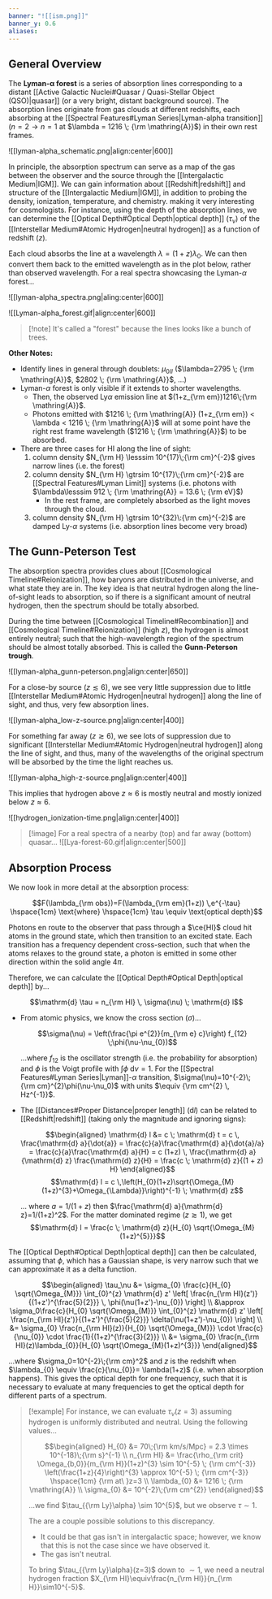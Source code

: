 ```yaml
---
banner: "![[ism.png]]"
banner_y: 0.6
aliases:
---
```

## General Overview

The **Lyman-$\mathbf{\alpha}$ forest** is a series of absorption lines corresponding to a distant [[Active Galactic Nuclei#Quasar / Quasi-Stellar Object (QSO)|quasar]] (or a very bright, distant background source). The absorption lines originate from gas clouds at different redshifts, each absorbing at the [[Spectral Features#Lyman Series|Lyman-alpha transition]] ($n=2 \to n=1$ at $\lambda = 1216 \; {\rm \mathring{A}}$) in their own rest frames.
 
![[lyman-alpha_schematic.png|align:center|600]]

In principle, the absorption spectrum can serve as a map of the gas between the observer and the source through the [[Intergalactic Medium|IGM]]. We can gain information about  [[Redshift|redshift]] and structure of the [[Intergalactic Medium|IGM]], in addition to probing the density, ionization, temperature, and chemistry. making it very interesting for cosmologists. For instance, using the depth of the absorption lines, we can determine the [[Optical Depth#Optical Depth|optical depth]] ($\tau_{\nu}$) of the [[Interstellar Medium#Atomic Hydrogen|neutral hydrogen]] as a function of redshift ($z$).

Each cloud absorbs the line at a wavelength $\lambda = (1+z) \lambda_{0}$. We can then convert them back to the emitted wavelength as in the plot below, rather than observed wavelength. For a real spectra showcasing the Lyman-$\alpha$ forest...

![[lyman-alpha_spectra.png|aling:center|600]]

![[Lyman-alpha_forest.gif|align:center|600]]

> [!note] It's called a "forest" because the lines looks like a bunch of trees.


**Other Notes:**
- Identify lines in general through doublets: $\mu_{0II}$ ($\lambda=2795 \; {\rm \mathring{A}}$,  $2802 \; {\rm \mathring{A}}$, ...)
- Lyman-$\alpha$ forest is only visible if it extends to shorter wavelengths. 
	- Then, the observed Ly$\alpha$ emission line at $(1+z_{\rm em})1216\;{\rm \mathring{A}}$. 
	- Photons emitted with $1216 \; {\rm \mathring{A}} (1+z_{\rm em}) < \lambda < 1216 \; {\rm \mathring{A}}$ will at some point have the right rest frame wavelength ($1216 \; {\rm \mathring{A}}$) to be absorbed.
- There are three cases for HI along the line of sight:
	1. column density $N_{\rm H} \lesssim 10^{17}\;{\rm cm}^{-2}$ gives narrow lines (i.e. the forest)
	2. column density $N_{\rm H} \gtrsim 10^{17}\;{\rm cm}^{-2}$ are [[Spectral Features#Lyman Limit]] systems (i.e. photons with $\lambda\lesssim 912 \; {\rm \mathring{A}} = 13.6 \; {\rm eV}$) 
		- In the rest frame, are completely absorbed as the light moves through the cloud.
	3. column density $N_{\rm H} \gtrsim 10^{32}\:{\rm cm}^{-2}$ are damped Ly-$\alpha$ systems (i.e. absorption lines become very broad)


## The Gunn-Peterson Test

The absorption spectra provides clues about [[Cosmological Timeline#Reionization]], how baryons are distributed in the universe, and what state they are in. The key idea is that neutral hydrogen along the line-of-sight leads to absorption, so if there is a significant amount of neutral hydrogen, then the spectrum should be totally absorbed. 

During the time between [[Cosmological Timeline#Recombination]] and [[Cosmological Timeline#Reionization]] (high $z$), the hydrogen is almost entirely neutral; such that the high-wavelength region of the spectrum should be almost totally absorbed. This is called the **Gunn-Peterson trough**.

![[lyman-alpha_gunn-peterson.png|align:center|650]]


For a close-by source ($z \lesssim 6$), we see very little suppression due to little [[Interstellar Medium#Atomic Hydrogen|neutral hydrogen]] along the line of sight, and thus, very few absorption lines. 

![[lyman-alpha_low-z-source.png|align:center|400]]

For something far away ($z \gtrsim 6$), we see lots of suppression due to significant [[Interstellar Medium#Atomic Hydrogen|neutral hydrogen]] along the line of sight, and thus, many of the wavelengths of the original spectrum will be absorbed by the time the light reaches us. 

![[lyman-alpha_high-z-source.png|align:center|400]]

This implies that hydrogen above $z\approx6$ is mostly neutral and mostly ionized below $z\approx6$.

![[hydrogen_ionization-time.png|align:center|400]]


> [!image] For a real spectra of a nearby (top) and far away (bottom) quasar...
> ![[Lya-forest-60.gif|align:center|500]]


## Absorption Process

We now look in more detail at the absorption process:

$$F(\lambda_{\rm obs})=F(\lambda_{\rm em}(1+z)) \,e^{-\tau} \hspace{1cm} \text{where} \hspace{1cm} \tau \equiv \text{optical depth}$$

Photons en route to the observer that pass through a $\ce{HI}$ cloud hit atoms in the ground state, which then transition to an excited state. Each transition has a frequency dependent cross-section, such that when the atoms relaxes to the ground state, a photon is emitted in some other direction within the solid angle $4\pi$.

Therefore, we can calculate the [[Optical Depth#Optical Depth|optical depth]] by...

$$\mathrm{d} \tau = n_{\rm HI} \, \sigma(\nu) \; \mathrm{d} l$$

- From atomic physics, we know the cross section ($\sigma$)...
	
	$$\sigma(\nu) = \left(\frac{\pi e^{2}}{m_{\rm e} c}\right) f_{12} \;\phi(\nu-\nu_{0})$$
	
	...where $f_{12}$ is the oscillator strength (i.e. the probability for absorption) and $\phi$ is the Voigt profile with $\int \phi \; \mathrm{d}\nu = 1$. For the [[Spectral Features#Lyman Series|Lyman]]-$\alpha$ transition, $\sigma(\nu)=10^{-2}\;{\rm cm}^{2}\phi(\nu-\nu_0)$ with units $\equiv {\rm cm^{2} \, Hz^{-1}}$.

- The [[Distances#Proper Distance|proper length]] ($\mathrm{d} l$) can be related to [[Redshift|redshift]] (taking only the magnitude and ignoring signs):
	
	$$\begin{aligned}
		\mathrm{d} l &= c \; \mathrm{d} t = c \, \frac{\mathrm{d} a}{\dot{a}} = \frac{c}{a}\frac{\mathrm{d} a}{\dot{a}/a} = \frac{c}{a}\frac{\mathrm{d} a}{H}
		= c (1+z) \, \frac{\mathrm{d} a}{\mathrm{d} z} \frac{\mathrm{d} z}{H} = \frac{c \; \mathrm{d} z}{(1 + z) H}
	\end{aligned}$$
	$$\mathrm{d} l = c \,\left(H_{0}(1+z)\sqrt{\Omega_{M}(1+z)^{3}+\Omega_{\Lambda}}\right)^{-1} \; \mathrm{d} z$$
	
	... where $a=1/(1+z)$ then $\frac{\mathrm{d} a}{\mathrm{d} z}=1/(1+z)^2$. For the matter dominated regime ($z\gtrsim1$), we get $$\mathrm{d} l = \frac{c \; \mathrm{d} z}{H_{0} \sqrt{\Omega_{M} (1+z)^{5}}}$$

The [[Optical Depth#Optical Depth|optical depth]] can then be calculated, assuming that $\phi$, which has a Gaussian shape, is very narrow such that we can approximate it as a delta function.

$$\begin{aligned}
	\tau_\nu &= \sigma_{0} \frac{c}{H_{0} \sqrt{\Omega_{M}}} \int_{0}^{z} \mathrm{d} z' \left[ \frac{n_{\rm HI}(z')}{(1+z')^{\frac{5}{2}}} \, \phi(\nu(1+z')-\nu_{0}) \right] \\
	&\approx \sigma_0\frac{c}{H_{0} \sqrt{\Omega_{M}}} \int_{0}^{z} \mathrm{d} z' \left[ \frac{n_{\rm HI}(z')}{(1+z')^{\frac{5}{2}}} \delta(\nu(1+z')-\nu_{0}) \right] \\
	&= \sigma_{0} \frac{n_{\rm HI}(z)}{H_{0} \sqrt{\Omega_{M}}} \cdot \frac{c}{\nu_{0}} \cdot \frac{1}{(1+z)^{\frac{3}{2}}} \\
	&= \sigma_{0} \frac{n_{\rm HI}(z)\lambda_{0}}{H_{0} \sqrt{\Omega_{M}(1+z)^{3}}}
\end{aligned}$$

...where $\sigma_0=10^{-2}\;{\rm cm}^2$ and $z$ is the redshift when $\lambda_{0} \equiv \frac{c}{\nu_{0}}= \lambda(1+z)$ (i.e. when absorption happens). This gives the optical depth for one frequency, such that it is necessary to evaluate at many frequencies to get the optical depth for different parts of a spectrum.

> [!example] 
> For instance, we can evaluate $\tau_\nu(z=3)$ assuming hydrogen is uniformly distributed and neutral. Using the following values...
> 
> $$\begin{aligned}
> 	H_{0} &= 70\;{\rm km/s/Mpc} = 2.3 \times 10^{-18}\;{\rm s}^{-1} \\
> 	n_{\rm HI} &= \frac{\rho_{\rm crit} \Omega_{b,0}}{m_{\rm H}}(1+z)^{3} \sim 10^{-5} \; {\rm cm^{-3}} \left(\frac{1+z}{4}\right)^{3} \approx 10^{-5} \; {\rm cm^{-3}} \hspace{1cm} {\rm at\ }z=3 \\
> 	\lambda_{0} &= 1216 \; {\rm \mathring{A}} \\
> 	\sigma_{0} &= 10^{-2}\;{\rm cm^{2}}
> \end{aligned}$$
> 
>  ...we find $\tau_{{\rm Ly}\alpha} \sim 10^{5}$, but we observe $\tau\sim1$.
> 
> The are a couple possible solutions to this discrepancy.
> - It could be that gas isn't in intergalactic space; however, we know that this is not the case since we have observed it.
> - The gas isn't neutral.
> 
> To bring $\tau_{{\rm Ly}\alpha}(z=3)$ down to $\sim1$, we need a neutral hydrogen fraction $X_{\rm HI}\equiv\frac{n_{\rm HI}}{n_{\rm H}}\sim10^{-5}$.
